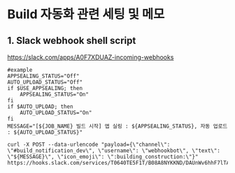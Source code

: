 # Build 자동화 관련 세팅 및 메모

## 1. Slack webhook shell script

https://slack.com/apps/A0F7XDUAZ-incoming-webhooks

```
#example
APPSEALING_STATUS="Off"
AUTO_UPLOAD_STATUS="Off"
if $USE_APPSEALING; then
	APPSEALING_STATUS="On"
fi
if $AUTO_UPLOAD; then
	AUTO_UPLOAD_STATUS="On"
fi
MESSAGE="[${JOB_NAME} 빌드 시작] 앱 실링 : ${APPSEALING_STATUS}, 자동 업로드 : ${AUTO_UPLOAD_STATUS}"

curl -X POST --data-urlencode "payload={\"channel\": \"#build_notification_dev\", \"username\": \"webhookbot\", \"text\": \"${MESSAGE}\", \"icon_emoji\": \":building_construction:\"}" https://hooks.slack.com/services/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
```
